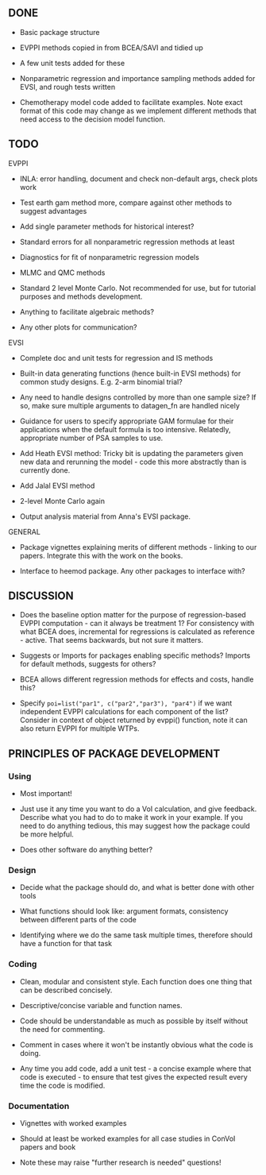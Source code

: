 ## DONE

* Basic package structure

* EVPPI methods copied in from BCEA/SAVI and tidied up

* A few unit tests added for these 

* Nonparametric regression and importance sampling methods added for EVSI, and rough tests written

* Chemotherapy model code added to facilitate examples. Note exact format of this code may change as we implement different methods that need access to the decision model function. 


## TODO

EVPPI

* INLA: error handling, document and check non-default args, check plots work

* Test earth gam method more, compare against other methods to suggest advantages 

* Add single parameter methods for historical interest? 

* Standard errors for all nonparametric regression methods at least 

* Diagnostics for fit of nonparametric regression models 

* MLMC and QMC methods

* Standard 2 level Monte Carlo.  Not recommended for use, but for tutorial purposes and methods development.

* Anything to facilitate algebraic methods?

* Any other plots for communication?

EVSI

* Complete doc and unit tests for regression and IS methods

* Built-in data generating functions (hence built-in EVSI methods) for common study designs.  E.g. 2-arm binomial trial? 

* Any need to handle designs controlled by more than one sample size?  If so, make sure multiple arguments to datagen_fn are handled nicely

* Guidance for users to specify appropriate GAM formulae for their applications when the default formula is too intensive.  Relatedly, appropriate number of PSA samples to use. 

* Add Heath EVSI method: Tricky bit is updating the parameters given new data and rerunning the model - code this more abstractly than is currently done.

* Add Jalal EVSI method

* 2-level Monte Carlo again

* Output analysis material from Anna's EVSI package.

GENERAL

* Package vignettes explaining merits of different methods - linking to our papers.  Integrate this with the work on the books. 

* Interface to heemod package.  Any other packages to interface with? 


## DISCUSSION 

* Does the baseline option matter for the purpose of regression-based EVPPI computation - can it always be treatment 1?   For consistency with what BCEA does, incremental for regressions is calculated as reference - active.  That seems backwards, but not sure it matters.

* Suggests or Imports for packages enabling specific methods?   Imports for default methods, suggests for others? 

* BCEA allows different regression methods for effects and costs, handle this? 

* Specify `poi=list("par1", c("par2","par3"), "par4")` if we want independent EVPPI calculations for each component of the list?  Consider in context of object returned by evppi() function, note it can also return EVPPI for multiple WTPs. 


## PRINCIPLES OF PACKAGE DEVELOPMENT


### Using

* Most important!

* Just use it any time you want to do a VoI calculation, and give feedback.
Describe what you had to do to make it work in your example.  If you need to do anything tedious, this may suggest how the package could be more helpful.

* Does other software do anything better?


### Design

* Decide what the package should do, and what is better done with other tools

* What functions should look like: argument formats, consistency between different parts of the code

* Identifying where we do the same task multiple times, therefore should have a function for that task


### Coding 

* Clean, modular and consistent style.  Each function does one thing that can be described concisely.

* Descriptive/concise variable and function names.

* Code should be understandable as much as possible by itself without the need for commenting.

* Comment in cases where it won't be instantly obvious what the code is doing. 

* Any time you add code, add a unit test - a concise example where that code is executed - to ensure that test gives the expected result every time the code is modified. 


### Documentation 

* Vignettes with worked examples

* Should at least be worked examples for all case studies in ConVoI papers and book

* Note these may raise "further research is needed" questions!
